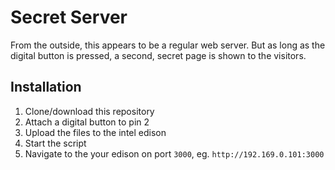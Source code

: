 # Secret Server
From the outside, this appears to be a regular web server. But as long as the digital button is pressed, a second, secret page is shown to the visitors.

## Installation
1. Clone/download this repository
2. Attach a digital button to pin 2
3. Upload the files to the intel edison
4. Start the script
5. Navigate to the your edison on port `3000`, eg. `http://192.169.0.101:3000`
